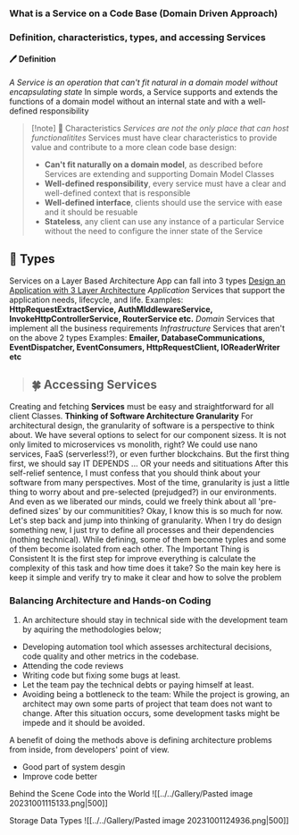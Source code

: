 ### What is a Service on a Code Base (Domain Driven Approach)
### Definition, characteristics, types, and accessing Services

#### 🖊 **Definition**
*A Service is an operation that can't fit natural in a domain model without encapsulating state*
In simple words, a Service supports and extends the functions of a domain model without an internal state and with a well-defined responsibility

> [!note] 🎨 Characteristics
> *Services are not the only place that can host functionalitites*
> Services must have clear characteristics to provide value and contribute to a more clean code base design:
> - **Can't fit naturally on a domain model**, as described before Services are extending and supporting Domain Model Classes
> - **Well-defined responsibility**, every service must have a clear and well-defined context that is responsible
> - **Well-defined interface**, clients should use the service with ease and it should be resuable
> - **Stateless**, any client can use any instance of a particular Service without the need to configure the inner state of the Service



## 🐶 Types
Services on a Layer Based Architecture App can fall into 3 types
[Design an Application with 3 Layer Architecture](https://petran.substack.com/p/design-an-application-with-3-layer?utm_source=substack&utm_campaign=post_embed&utm_medium=web)
*Application*
Services that support the application needs, lifecycle, and life.
Examples: **HttpRequestExtractService, AuthMIddlewareService, InvokeHttpControllerService, RouterService etc.**
*Domain*
Services that implement all the business requirements
*Infrastructure*
Services that aren't on the above 2 types
Examples: **Emailer, DatabaseCommunications, EventDispatcher, EventConsumers, HttpRequestClient, IOReaderWriter etc**

> ## 🍀 Accessing Services
Creating and fetching **Services** must be easy and straightforward for all client Classes.
**Thinking of Software Architecture Granularity**
For architectural design, the granularity of software is a perspective to think about. We have several options to select for our component sizess. It is not only limited to microservices vs monolith, right? We could use nano services, FaaS (serverless!?), or even further blockchains. But the first thing first, we should say 
IT DEPENDS ... OR your needs and sitituations
After this self-relief sentence, I must confess that you should think about your software from many perspectives. Most of the time, granularity is just a little thing to worry about and pre-selected (prejudged?) in our environments. And even as we liberated our minds, could we freely think about all 'pre-defined sizes' by our communitities? Okay, I know this is so much for now. Let's step back and jump into  thinking of granularity.
When I try do design something new, I just try to define all processes and their dependencies (nothing technical). While defining, some of them become typles and some of them become isolated from each other.
The Important Thing is Consistent
It is the first step for improve everything is calculate the complexity of this task and how time does it take?
So the main key here is keep it simple and verify 
try to make it clear and how to solve the problem


### Balancing Architecture and Hands-on Coding

1. An architecture should stay in technical side with the development team by aquiring the methodologies below;
- Developing automation tool which assesses architectural decisions, code quality and other metrics in the codebase.
- Attending the code reviews
- Writing code but fixing some bugs at least.
- Let the team pay the technical debts or paying himself at least.
- Avoiding being a bottleneck to the team: While the project is growing, an architect may own some parts of project that team does not want to change. After this situation occurs, some development tasks might be impede and it should be avoided.

A benefit of doing the methods above is defining architecture problems from inside, from developers' point of view.
- Good part of system desgin
- Improve code better

Behind the Scene Code into the World
![[../../Gallery/Pasted image 20231001115133.png|500]]

Storage Data Types
![[../../Gallery/Pasted image 20231001124936.png|500]]
